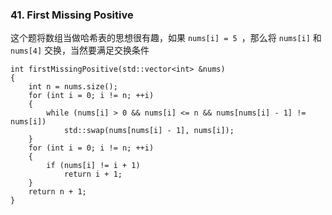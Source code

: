 ### 41. First Missing Positive

这个题将数组当做哈希表的思想很有趣，如果 ```nums[i] = 5 ```，那么将 ```nums[i]``` 和 ```nums[4]``` 交换，当然要满足交换条件

```
int firstMissingPositive(std::vector<int> &nums)
{
    int n = nums.size();
    for (int i = 0; i != n; ++i)
    {
        while (nums[i] > 0 && nums[i] <= n && nums[nums[i] - 1] != nums[i])
            std::swap(nums[nums[i] - 1], nums[i]);
    }
    for (int i = 0; i != n; ++i)
    {
        if (nums[i] != i + 1)
            return i + 1;
    }
    return n + 1;
}

```
